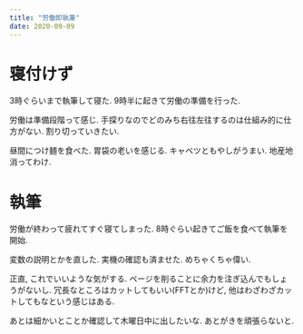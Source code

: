 ```yaml
---
title: "労働即執筆"
date: 2020-09-09
---
```


# 寝付けず
3時ぐらいまで執筆して寝た. 9時半に起きて労働の準備を行った.

労働は準備段階って感じ. 手探りなのでどのみち右往左往するのは仕組み的に仕方がない. 割り切っていきたい.

昼間につけ麺を食べた. 胃袋の老いを感じる. キャベツともやしがうまい. 地産地消ってわけ.

# 執筆
労働が終わって疲れてすぐ寝てしまった. 8時ぐらい起きてご飯を食べて執筆を開始.

変数の説明とかを直した. 実機の確認も済ませた. めちゃくちゃ偉い. 

正直, これでいいような気がする. ページを削ることに余力を注ぎ込んでもしょうがないし. 冗長なところはカットしてもいい(FFTとか)けど, 他はわざわざカットしてもなという感じはある.


あとは細かいとことか確認して木曜日中に出したいな. あとがきを頑張らないと.
